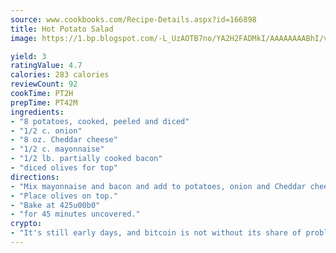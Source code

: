 ```yaml
---
source: www.cookbooks.com/Recipe-Details.aspx?id=166898
title: Hot Potato Salad
image: https://1.bp.blogspot.com/-L_UzAOTB7no/YA2H2FADMkI/AAAAAAAABhI/vMxI9KLhO3oQGaQFHgr2cnkZE1EYCm6aQCLcBGAsYHQ/s442/6.png

yield: 3
ratingValue: 4.7
calories: 283 calories
reviewCount: 92
cookTime: PT2H
prepTime: PT42M
ingredients:
- "8 potatoes, cooked, peeled and diced"
- "1/2 c. onion"
- "8 oz. Cheddar cheese"
- "1/2 c. mayonnaise"
- "1/2 lb. partially cooked bacon"
- "diced olives for top"
directions:
- "Mix mayonnaise and bacon and add to potatoes, onion and Cheddar cheese."
- "Place olives on top."
- "Bake at 425u00b0"
- "for 45 minutes uncovered."
crypto:
- "It's still early days, and bitcoin is not without its share of problems."
---
```

